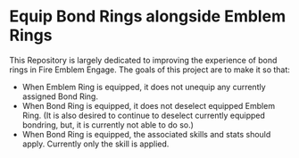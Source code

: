 # Equip Bond Rings alongside Emblem Rings

This Repository is largely dedicated to improving the experience of bond rings in Fire Emblem Engage.
The goals of this project are to make it so that:
- When Emblem Ring is equipped, it does not unequip any currently assigned Bond Ring.
- When Bond Ring is equipped, it does not deselect equipped Emblem Ring. (It is also desired to continue to deselect currently equipped bondring, but, it is currently not able to do so.)
- When Bond Ring is equipped, the associated skills and stats should apply. Currently only the skill is applied.

